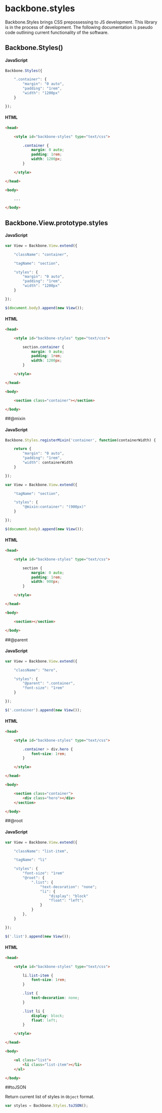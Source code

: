 # backbone.styles
Backbone.Styles brings CSS prepossessing to JS development. This library is in the process of development. The following documentation is pseudo code outlining current functionality of the software.

## Backbone.Styles()

#### JavaScript
```js
Backbone.Styles({

    ".container": {
        "margin": "0 auto",
        "padding": "1rem",
        "width": "1200px"
    }

});
```

#### HTML
```html
<head>

    <style id="backbone-styles" type="text/css">

        .container {
            margin: 0 auto;
            padding: 1rem;
            width: 1200px;
        }

    </style>

</head>

<body>

    ...

</body>
```

## Backbone.View.prototype.styles

#### JavaScript
```js
var View = Backbone.View.extend({

    "className": "container",

    "tagName": "section",

    "styles": {
        "margin": "0 auto",
        "padding": "1rem",
        "width": "1200px"
    }

});

$(document.body).append(new View());
```

#### HTML
```html
<head>

    <style id="backbone-styles" type="text/css">

        section.container {
            margin: 0 auto;
            padding: 1rem;
            width: 1200px;
        }

    </style>

</head>

<body>

    <section class="container"></section>

</body>
```

##@mixin

#### JavaScript
```js
Backbone.Styles.registerMixin('container', function(containerWidth) {

    return {
        "margin": "0 auto",
        "padding": "1rem",
        "width": containerWidth
    }

});
```

```js
var View = Backbone.View.extend({

    "tagName": "section",

    "styles": {
        "@mixin:container": "(900px)"
    }

});

$(document.body).append(new View());
```

#### HTML
```html
<head>

    <style id="backbone-styles" type="text/css">

        section {
            margin: 0 auto;
            padding: 1rem;
            width: 900px;
        }

    </style>

</head>

<body>

    <section></section>

</body>
```

##@parent

#### JavaScript
```js
var View = Backbone.View.extend({

    "className": "hero",

    "styles": {
        "@parent": ".container",
        "font-size": "1rem"
    }

});

$('.container').append(new View());
```

#### HTML
```html
<head>

    <style id="backbone-styles" type="text/css">

        .container > div.hero {
            font-size: 1rem;
        }

    </style>

</head>

<body>

    <section class="container">
        <div class="hero"></div>
    </section>

</body>
```

##@root

#### JavaScript
```js
var View = Backbone.View.extend({

    "className": "list-item",

    "tagName": "li"

    "styles": {
        "font-size": "1rem"
        "@root": {
            ".list": {
                "text-decoration": "none";
                "li": {
                    "display": "block"
                    "float": "left";
                }
            }
        },
    }

});

$('.list').append(new View());
```

#### HTML
```html
<head>

    <style id="backbone-styles" type="text/css">

        li.list-item {
            font-size: 1rem;
        }

        .list {
            text-decoration: none;
        }

        .list li {
            display: block;
            float: left;
        }

    </style>

</head>

<body>

    <ul class="list">
        <li class="list-item"></li>
    </ul>

</body>
```

##toJSON

Return current list of styles in `Object` format.

```js
var styles = Backbone.Styles.toJSON();
```